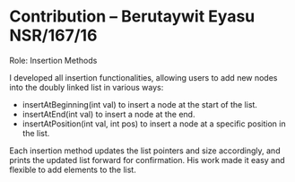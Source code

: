 # Contribution – Berutaywit Eyasu NSR/167/16

Role: Insertion Methods

I developed all insertion functionalities, allowing users to add new nodes into the doubly linked list in various ways:

- insertAtBeginning(int val) to insert a node at the start of the list.
- insertAtEnd(int val) to insert a node at the end.
- insertAtPosition(int val, int pos) to insert a node at a specific position in the list.

Each insertion method updates the list pointers and size accordingly, and prints the updated list forward for confirmation. His work made it easy and flexible to add elements to the list.
